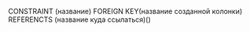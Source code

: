 CONSTRAINT (название) FOREIGN KEY(название созданной колонки) REFERENCTS (название куда ссылаться)()